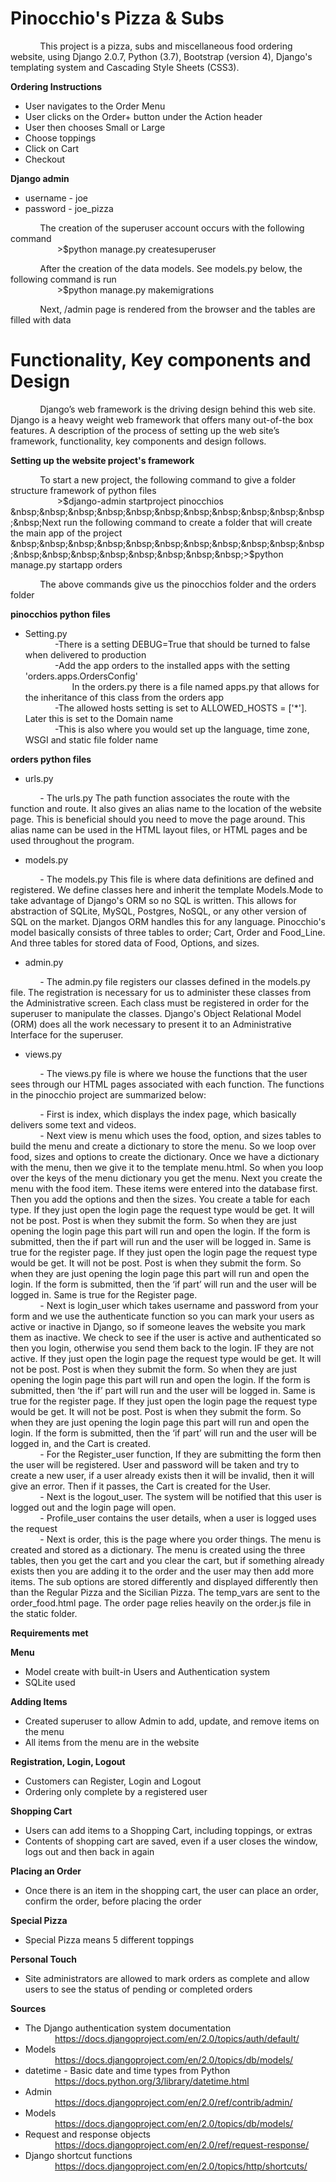 # Pinocchio's Pizza & Subs  

&nbsp;&nbsp;&nbsp;&nbsp;&nbsp;&nbsp;&nbsp;&nbsp;&nbsp;&nbsp;&nbsp;&nbsp;This project is a pizza, subs and miscellaneous food ordering website, using Django 2.0.7, Python (3.7), Bootstrap (version 4), Django's templating system and Cascading Style Sheets (CSS3).

**Ordering Instructions**

* User navigates to the Order Menu
* User clicks on the Order+ button under the Action header
* User then chooses Small or Large
* Choose toppings
* Click on Cart
* Checkout

**Django admin**

* username - joe
* password - joe_pizza

&nbsp;&nbsp;&nbsp;&nbsp;&nbsp;&nbsp;&nbsp;&nbsp;&nbsp;&nbsp;&nbsp;&nbsp;The creation of the superuser account occurs with the following command    
&nbsp;&nbsp;&nbsp;&nbsp;&nbsp;&nbsp;&nbsp;&nbsp;&nbsp;&nbsp;&nbsp;&nbsp;&nbsp;&nbsp;&nbsp;&nbsp;&nbsp;&nbsp;&nbsp;>$python manage.py createsuperuser  

&nbsp;&nbsp;&nbsp;&nbsp;&nbsp;&nbsp;&nbsp;&nbsp;&nbsp;&nbsp;&nbsp;&nbsp;After the creation of the data models. See models.py below, the following command is run  
&nbsp;&nbsp;&nbsp;&nbsp;&nbsp;&nbsp;&nbsp;&nbsp;&nbsp;&nbsp;&nbsp;&nbsp;&nbsp;&nbsp;&nbsp;&nbsp;&nbsp;&nbsp;&nbsp;>$python manage.py makemigrations  

&nbsp;&nbsp;&nbsp;&nbsp;&nbsp;&nbsp;&nbsp;&nbsp;&nbsp;&nbsp;&nbsp;&nbsp;Next, /admin page is rendered from the browser and the tables are filled with data
# Functionality, Key components and Design

&nbsp;&nbsp;&nbsp;&nbsp;&nbsp;&nbsp;&nbsp;&nbsp;&nbsp;&nbsp;&nbsp;&nbsp;Django’s web framework is the driving design behind this web site.  Django is a heavy weight web framework that offers many out-of-the box features.  A description of the process of setting up the web site’s framework, functionality, key components and design follows.

**Setting up the website project's framework**

&nbsp;&nbsp;&nbsp;&nbsp;&nbsp;&nbsp;&nbsp;&nbsp;&nbsp;&nbsp;&nbsp;&nbsp;To start a new project, the following command to give a folder structure framework of python files   
&nbsp;&nbsp;&nbsp;&nbsp;&nbsp;&nbsp;&nbsp;&nbsp;&nbsp;&nbsp;&nbsp;&nbsp;&nbsp;&nbsp;&nbsp;&nbsp;&nbsp;&nbsp;&nbsp;>$django-admin startproject pinocchios  
&nbsp;&nbsp;&nbsp;&nbsp;&nbsp;&nbsp;&nbsp;&nbsp;&nbsp;&nbsp;&nbsp;&nbsp;Next run the following command to create a folder that will create the main app of the project  
&nbsp;&nbsp;&nbsp;&nbsp;&nbsp;&nbsp;&nbsp;&nbsp;&nbsp;&nbsp;&nbsp;&nbsp;&nbsp;&nbsp;&nbsp;&nbsp;&nbsp;&nbsp;&nbsp;>$python manage.py startapp orders  

&nbsp;&nbsp;&nbsp;&nbsp;&nbsp;&nbsp;&nbsp;&nbsp;&nbsp;&nbsp;&nbsp;&nbsp;The above commands give us the pinocchios folder and the orders folder

**pinocchios python files**

* Setting.py  
&nbsp;&nbsp;&nbsp;&nbsp;&nbsp;&nbsp;&nbsp;&nbsp;&nbsp;&nbsp;&nbsp;&nbsp;-There is a setting DEBUG=True that should be turned to false when delivered to production  
&nbsp;&nbsp;&nbsp;&nbsp;&nbsp;&nbsp;&nbsp;&nbsp;&nbsp;&nbsp;&nbsp;&nbsp;-Add the app orders to the installed apps with the setting 'orders.apps.OrdersConfig'  
&nbsp;&nbsp;&nbsp;&nbsp;&nbsp;&nbsp;&nbsp;&nbsp;&nbsp;&nbsp;&nbsp;&nbsp;&nbsp;&nbsp;&nbsp;&nbsp;&nbsp;&nbsp;&nbsp;In the orders.py there is a file named apps.py that allows for the inheritance of this class from the orders app  
&nbsp;&nbsp;&nbsp;&nbsp;&nbsp;&nbsp;&nbsp;&nbsp;&nbsp;&nbsp;&nbsp;&nbsp;-The allowed hosts setting is set to ALLOWED_HOSTS = ['*']. Later this is set to the Domain name  
&nbsp;&nbsp;&nbsp;&nbsp;&nbsp;&nbsp;&nbsp;&nbsp;&nbsp;&nbsp;&nbsp;&nbsp;-This is also where you would set up the language, time zone, WSGI and static file folder name

**orders python files**

* urls.py

&nbsp;&nbsp;&nbsp;&nbsp;&nbsp;&nbsp;&nbsp;&nbsp;&nbsp;&nbsp;&nbsp;&nbsp;- The urls.py The path function associates the route with the function and route.  It also gives an alias name to the location of the website page.  This is beneficial should you need to move the page around.  This alias name can be used in the HTML layout files, or HTML pages and be used throughout the program.

* models.py

&nbsp;&nbsp;&nbsp;&nbsp;&nbsp;&nbsp;&nbsp;&nbsp;&nbsp;&nbsp;&nbsp;&nbsp;- The models.py This file is where data definitions are defined and registered.  We define classes here and inherit the template Models.Mode to take advantage of Django's ORM so no SQL is written.  This allows for abstraction of SQLite, MySQL, Postgres, NoSQL, or any other version of SQL on the market.  Djangos ORM handles this for any language.  Pinocchio's model basically consists of three tables to order; Cart, Order and Food_Line. And three tables for stored data of Food, Options, and sizes.

* admin.py

&nbsp;&nbsp;&nbsp;&nbsp;&nbsp;&nbsp;&nbsp;&nbsp;&nbsp;&nbsp;&nbsp;&nbsp;- The admin.py file registers our classes defined in the models.py file.  The registration is necessary for us to administer these classes from the Administrative screen.  Each class must be registered in order for the superuser to manipulate the classes.  Django's Object Relational Model (ORM) does all the work necessary to present it to an Administrative Interface for the superuser.  

* views.py

&nbsp;&nbsp;&nbsp;&nbsp;&nbsp;&nbsp;&nbsp;&nbsp;&nbsp;&nbsp;&nbsp;&nbsp;- The views.py file is where we house the functions that the user sees through our HTML pages associated with each function.  The functions in the pinocchio project are summarized below:

&nbsp;&nbsp;&nbsp;&nbsp;&nbsp;&nbsp;&nbsp;&nbsp;&nbsp;&nbsp;&nbsp;&nbsp;- First is index, which displays the index page, which basically delivers some text and videos.  
&nbsp;&nbsp;&nbsp;&nbsp;&nbsp;&nbsp;&nbsp;&nbsp;&nbsp;&nbsp;&nbsp;&nbsp;- Next view is menu which uses the food, option, and sizes tables to build the menu and create a dictionary to store the menu. So we loop over food, sizes and options to create the dictionary.  Once we have a dictionary with the menu, then we give it to the template menu.html.  So when you loop over the keys of the menu dictionary you get the menu. Next you create the menu with the food item.  These items were entered into the database first.  Then you add the options and then the sizes.  You create a table for each type. If they just open the login page the request type would be get. It will not be post. Post is when they submit the form. So when they are just opening the login page this part will run and open the login.  If the form is submitted, then the if part will run and the user will be logged in. Same is true for the register page. If they just open the login page the request type would be get. It will not be post. Post is when they submit the form. So when they are just opening the login page this part will run and open the login.  If the form is submitted, then the ‘if part’ will run and the user will be logged in. Same is true for the Register page.    
&nbsp;&nbsp;&nbsp;&nbsp;&nbsp;&nbsp;&nbsp;&nbsp;&nbsp;&nbsp;&nbsp;&nbsp;- Next is login_user which takes username and password from your form and we use the authenticate function so you can mark your users as active or inactive in Django, so if someone leaves the website you mark them as inactive. We check to see if the user is active and authenticated so then you login, otherwise you send them back to the login. IF they are not active.  If they just open the login page the request type would be get. It will not be post. Post is when they submit the form. So when they are just opening the login page this part will run and open the login. If the form is submitted, then ‘the if’ part will run and the user will be logged in. Same is true for the register page. If they just open the login page the request type would be get. It will not be post. Post is when they submit the form. So when they are just opening the login page this part will run and open the login. If the form is submitted, then the ‘if part’ will run and the user will be logged in, and the Cart is created.  
&nbsp;&nbsp;&nbsp;&nbsp;&nbsp;&nbsp;&nbsp;&nbsp;&nbsp;&nbsp;&nbsp;&nbsp;- For the Register_user function, If they are submitting the form then the user will be registered.  User and password will be taken and try to create a new user, if a user already exists then it will be invalid, then it will give an error.  Then if it passes, the Cart is created for the User.  
&nbsp;&nbsp;&nbsp;&nbsp;&nbsp;&nbsp;&nbsp;&nbsp;&nbsp;&nbsp;&nbsp;&nbsp;- Next is the logout_user. The system will be notified that this user is logged out and the login page will open.  
&nbsp;&nbsp;&nbsp;&nbsp;&nbsp;&nbsp;&nbsp;&nbsp;&nbsp;&nbsp;&nbsp;&nbsp;- Profile_user contains the user details, when a user is logged uses the request  
&nbsp;&nbsp;&nbsp;&nbsp;&nbsp;&nbsp;&nbsp;&nbsp;&nbsp;&nbsp;&nbsp;&nbsp;- Next is order, this is the page where you order things. The menu is created and stored as a dictionary. The menu is created using the three tables, then you get the cart and you clear the cart, but if something already exists then you are adding it to the order and the user may then add more items. The sub options are stored differently and displayed differently then than the Regular Pizza and the Sicilian Pizza. The temp_vars are sent to the order_food.html page. The order page relies heavily on the order.js file in the static folder.  





**Requirements met**  

**Menu**
* Model create with built-in Users and Authentication system  
* SQLite used

**Adding Items**
* Created superuser to allow Admin to add, update, and remove items on the menu  
* All items from the menu are in the website

**Registration, Login, Logout**
* Customers can Register, Login and Logout  
* Ordering only complete by a registered user  

**Shopping Cart**
* Users can add items to a Shopping Cart, including toppings, or extras  
* Contents of shopping cart are saved, even if a user closes the window, logs out and then back in again

**Placing an Order**
* Once there is an item in the shopping cart, the user can place an order, confirm the order, before placing the order

**Special Pizza**
* Special Pizza means 5 different toppings

**Personal Touch**
* Site administrators are allowed to mark orders as complete and allow users to see the status of pending or completed orders


**Sources**

* The Django authentication system documentation  
&nbsp;&nbsp;&nbsp;&nbsp;&nbsp;&nbsp;&nbsp;&nbsp;&nbsp;&nbsp;&nbsp;&nbsp;https://docs.djangoproject.com/en/2.0/topics/auth/default/  
* Models  
&nbsp;&nbsp;&nbsp;&nbsp;&nbsp;&nbsp;&nbsp;&nbsp;&nbsp;&nbsp;&nbsp;&nbsp;https://docs.djangoproject.com/en/2.0/topics/db/models/  
* datetime - Basic date and time types from Python  
&nbsp;&nbsp;&nbsp;&nbsp;&nbsp;&nbsp;&nbsp;&nbsp;&nbsp;&nbsp;&nbsp;&nbsp;https://docs.python.org/3/library/datetime.html  
* Admin  
&nbsp;&nbsp;&nbsp;&nbsp;&nbsp;&nbsp;&nbsp;&nbsp;&nbsp;&nbsp;&nbsp;&nbsp;https://docs.djangoproject.com/en/2.0/ref/contrib/admin/  
* Models  
&nbsp;&nbsp;&nbsp;&nbsp;&nbsp;&nbsp;&nbsp;&nbsp;&nbsp;&nbsp;&nbsp;&nbsp;https://docs.djangoproject.com/en/2.0/topics/db/models/  
* Request and response objects  
&nbsp;&nbsp;&nbsp;&nbsp;&nbsp;&nbsp;&nbsp;&nbsp;&nbsp;&nbsp;&nbsp;&nbsp;https://docs.djangoproject.com/en/2.0/ref/request-response/  
* Django shortcut functions  
&nbsp;&nbsp;&nbsp;&nbsp;&nbsp;&nbsp;&nbsp;&nbsp;&nbsp;&nbsp;&nbsp;&nbsp;https://docs.djangoproject.com/en/2.0/topics/http/shortcuts/  


